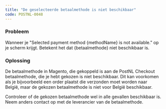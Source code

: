 ```yaml
---
title: "De geselecteerde betaalmethode is niet beschikbaar"
code: POSTNL-0048
---
```

### Probleem

Wanneer je "Selected payment method {methodName} is not available." op je scherm krijgt. Betekent het dat {betaalmethode} niet beschikbaar is.

### Oplossing

De betaalmethode in Magento, die gekoppeld is aan de PostNL Checkout betaalmethode, die je hebt gekozen is niet beschikbaar. Dit kan voorkomen als je bijvoorbeeld een order plaatst die verzonden moet worden naar België, maar de gekozen betaalmethode is niet voor België beschikbaar.  
  
Controleer of de gekozen betaalmethode wel in alle gevallen beschikbaar is. Neem anders contact op met de leverancier van de betaalmethode.
